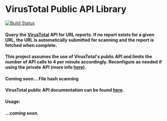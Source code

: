 # VirusTotal Public API Library

[![Build Status](https://travis-ci.org/jaystino/virustotal.svg?branch=master)](https://travis-ci.org/jaystino/virustotal)

#### Query the [VirusTotal](https://www.virustotal.com/#/home/url) API for URL reports. If no report exists for a given URL, the URL is automatically submitted for scanning and the report is fetched when complete.

#### This project assumes the use of VirusTotal's public API and limits the number of API calls to 4 per minute accordingly. Reconfigure as needed if using the private API (more info [here](https://www.virustotal.com/en/documentation/)).

#### Coming soon... File hash scanning

#### VirusTotal public API documentation can be found [here](https://www.virustotal.com/en/documentation/public-api/).

#### Usage:
##### ...coming soon.